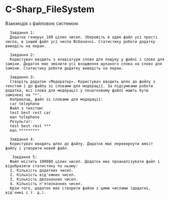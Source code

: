 # C-Sharp_FileSystem
Взаємодія з файловою системою

      Завдання 1:
      Додаток генерує 100 цілих чисел. Збережіть в один файл усі прості числа, в інший файл усі числа Фібоначчі. Статистику роботи додатку виведіть на екран.

      Завдання 2:
      Користувач вводить з клавіатури слово для пошуку у файлі і слово для заміни. Додаток має змінити усі входження шуканого слова на слово для заміни. Статистику роботи додатку виведіть на екран.
      
      Завдання 3:
      Створіть додаток «Модератор». Користувач вводить шлях до файлу з текстом і до файлу зі словами для модерації. За підсумками роботи додатка, всі слова для модерації у початковому файлі мають бути замінені на "*".
      Наприклад, файл зі словами для модерації:
      car telephone
      Файл з текстом:
      test best rest car
      man telephone
      Результат:
      test best rest ***
      man *********
      
      Завдання 4:
      Користувач вводить шлях до файлу. Додаток має перевернути вміст файлу і утворити новий файл.
      
       Завдання 5:
      Файл містить 100000 цілих чисел. Додаток має проаналізувати файл і відобразити статистику по ньому:
      1. Кількість додатних чисел.
      2. Кількість від'ємних чисел.
      3. Кількість двозначних чисел.
      4. Кількість п'ятизначних чисел.
      Крім того, додаток має створити файли з цими числами (додатні, від'ємні і т. д.).
